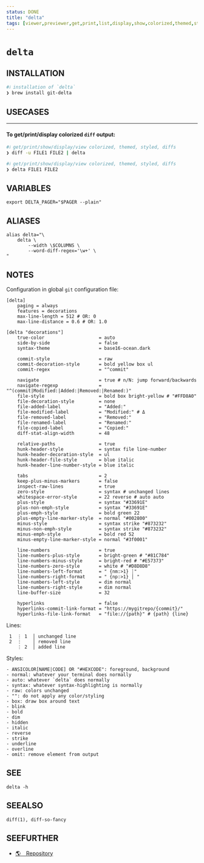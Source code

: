 ```yaml
---
status: DONE
title: "delta"
tags: [viewer,previewer,get,print,list,display,show,colorized,themed,styled,git,diffs]
---
```


# `delta`

## INSTALLATION


```bash
#ℹ︎ installation of `delta`
❯ brew install git-delta
```


## USECASES

----
#### To get/print/display colorized `diff` output:


```bash
#ℹ︎ get/print/show/display/view colorized, themed, styled, diffs
❯ diff -u FILE1 FILE2 | delta
```



```bash
#ℹ︎ get/print/show/display/view colorized, themed, styled, diffs
❯ delta FILE1 FILE2
```



## VARIABLES

    export DELTA_PAGER="$PAGER --plain"

## ALIASES

    alias delta="\
        delta \
            --width \$COLUMNS \
            --word-diff-regex='\w+' \
    "


## NOTES

Configuration in global `git` configuration file:

    [delta]
        paging = always
        features = decorations
        max-line-length = 512 # OR: 0
        max-line-distance = 0.6 # OR: 1.0

    [delta "decorations"]
        true-color                    = auto
        side-by-side                  = false
        syntax-theme                  = base16-ocean.dark

        commit-style                  = raw
        commit-decoration-style       = bold yellow box ul
        commit-regex                  = "^commit"

        navigate                      = true # n/N: jump forward/backwards
        navigate-regexp               = "^(commit|Modified:|Added:|Removed:|Renamed:)"
        file-style                    = bold box bright-yellow # "#FFD8A0"
        file-decoration-style         = none
        file-added-label              = "Added:"
        file-modified-label           = "Modified:" # Δ
        file-removed-label            = "Removed:"
        file-renamed-label            = "Renamed:"
        file-copied-label             = "Copied:"
        diff-stat-align-width         = 48

        relative-paths                = true
        hunk-header-style             = syntax file line-number
        hunk-header-decoration-style  = ul
        hunk-header-file-style        = blue italic
        hunk-header-line-number-style = blue italic

        tabs                          = 2
        keep-plus-minus-markers       = false
        inspect-raw-lines             = true
        zero-style                    = syntax # unchanged lines
        whitespace-error-style        = 22 reverse # auto auto
        plus-style                    = syntax "#33691E"
        plus-non-emph-style           = syntax "#33691E"
        plus-emph-style               = bold green 22
        plus-empty-line-marker-style  = normal "#002800"
        minus-style                   = syntax strike "#873232"
        minus-non-emph-style          = syntax strike "#873232"
        minus-emph-style              = bold red 52
        minus-empty-line-marker-style = normal "#3f0001"

        line-numbers                  = true
        line-numbers-plus-style       = bright-green # "#81C784"
        line-numbers-minus-style      = bright-red # "#E57373"
        line-numbers-zero-style       = white # "#D8D8D8"
        line-numbers-left-format      = " {nm:>1} ┊"
        line-numbers-right-format     = " {np:>1} │ "
        line-numbers-left-style       = dim normal
        line-numbers-right-style      = dim normal
        line-buffer-size              = 32

        hyperlinks                    = false
        hyperlinks-commit-link-format = "https://mygitrepo/{commit}/"
        hyperlinks-file-link-format   = "file://{path}" # {path} {line}

Lines:

     1  ⋮ 1  │ unchanged line
     2  ⋮    │ removed line
        ⋮ 2  │ added line

Styles:

    - ANSICOLOR[NAME|CODE] OR "#HEXCODE": foreground, background
    - normal: whatever your terminal does normally
    - auto: whatever `delta` does normally
    - syntax: whatever syntax-highlighting is normally
    - raw: colors unchanged
    - "": do not apply any color/styling
    - box: draw box around text
    - blink
    - bold
    - dim
    - hidden
    - italic
    - reverse
    - strike
    - underline
    - overline
    - omit: remove element from output

## SEE

    delta -h

## SEEALSO

    diff(1), diff-so-fancy

## SEEFURTHER

- [🌎 Repository](https://github.com/dandavison/delta)
